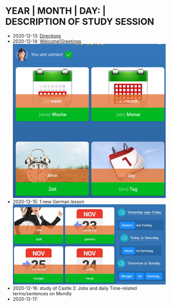 # YEAR | MONTH | DAY: | DESCRIPTION OF STUDY SESSION 

* 2020-12-13: [Directions](https://github.com/EO4wellness/T-I-L/blob/main/polyglot/aleman/directions.md)<br>
* 2020-12-14: [Welcome|Greetings](https://github.com/EO4wellness/T-I-L/blob/main/polyglot/aleman/welcome.md)<br>
![Mondly Lesson](https://github.com/EO4wellness/T-I-L/blob/main/polyglot/aleman/images/2020-12-14-german.png)<br>
* 2020-12-15: 1 new German lesson<br>
![Mondly Lesson](https://github.com/EO4wellness/T-I-L/blob/main/polyglot/aleman/images/2020-12-15-german-mondly.jpg)<br>
* 2020-12-16: study of Castle 2: Jobs and daily Time-related terms/sentences on Mondly<br>
* 2020-12-17: <br>
